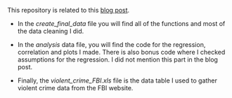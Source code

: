 This repository is related to this [blog post](https://vincentle1.netlify.com/post/violent-video-games-a-simple-data-analysis/). 

- In the *create_final_data* file you will find
all of the functions and most of the data cleaning I did.

- In the *analysis* data file, you will find the code for the regression, correlation and plots I made. 
There is also bonus code where I checked assumptions for the regression. I did not mention this part in the blog post.

- Finally, the *violent_crime_FBI.xls* file is the data table I used to gather violent crime data from the FBI website.

